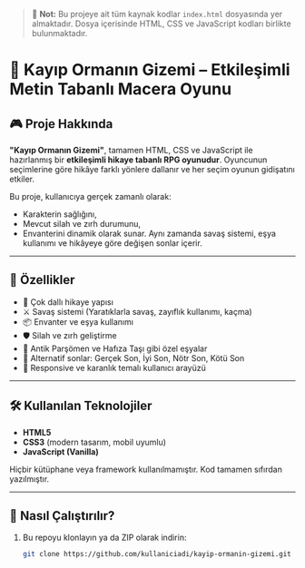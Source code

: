 > 📝 **Not:** Bu projeye ait tüm kaynak kodlar `index.html` dosyasında yer almaktadır. Dosya içerisinde HTML, CSS ve JavaScript kodları birlikte bulunmaktadır.

# 🌲 Kayıp Ormanın Gizemi – Etkileşimli Metin Tabanlı Macera Oyunu

## 🎮 Proje Hakkında

**"Kayıp Ormanın Gizemi"**, tamamen HTML, CSS ve JavaScript ile hazırlanmış bir **etkileşimli hikaye tabanlı RPG oyunudur**. Oyuncunun seçimlerine göre hikâye farklı yönlere dallanır ve her seçim oyunun gidişatını etkiler.

Bu proje, kullanıcıya gerçek zamanlı olarak:
- Karakterin sağlığını,
- Mevcut silah ve zırh durumunu,
- Envanterini
dinamik olarak sunar. Aynı zamanda savaş sistemi, eşya kullanımı ve hikâyeye göre değişen sonlar içerir.

---

## 🚀 Özellikler

- 🌳 Çok dallı hikaye yapısı
- ⚔️ Savaş sistemi (Yaratıklarla savaş, zayıflık kullanımı, kaçma)
- 📦 Envanter ve eşya kullanımı
- 🛡️ Silah ve zırh geliştirme
- 🧠 Antik Parşömen ve Hafıza Taşı gibi özel eşyalar
- 📜 Alternatif sonlar: Gerçek Son, İyi Son, Nötr Son, Kötü Son
- 🎨 Responsive ve karanlık temalı kullanıcı arayüzü

---

## 🛠️ Kullanılan Teknolojiler

- **HTML5**
- **CSS3** (modern tasarım, mobil uyumlu)
- **JavaScript (Vanilla)**

Hiçbir kütüphane veya framework kullanılmamıştır. Kod tamamen sıfırdan yazılmıştır.

---

## 🧪 Nasıl Çalıştırılır?

1. Bu repoyu klonlayın ya da ZIP olarak indirin:
   ```bash
   git clone https://github.com/kullaniciadi/kayip-ormanin-gizemi.git
